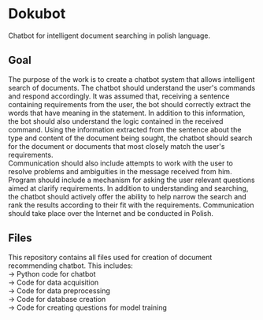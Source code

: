 # Dokubot
Chatbot for intelligent document searching in polish language. 
  
## Goal  
The purpose of the work is to create a chatbot system that allows intelligent search of documents. The chatbot should understand the user's commands and respond accordingly.   It was assumed that, receiving a sentence containing requirements from the user, the bot should correctly extract the words that have meaning in the statement. In addition to 
this information, the bot should also understand the logic contained in the received command. Using the information extracted from the sentence about the type and content of the document being sought, the chatbot should search for the document or documents that most closely match the user's requirements.  
Communication should also include attempts to work with the user to resolve problems and ambiguities in the message received from him. Program should include a mechanism for asking the user relevant questions aimed at clarify requirements. In addition to understanding and searching, the chatbot should actively offer the ability to help narrow the search and rank the results according to their fit with the requirements. Communication should take place over the Internet and be conducted in Polish. 

## Files  
This repository contains all files used for creation of document recommending chatbot. This includes:  
-> Python code for chatbot  
-> Code for data acquisition  
-> Code for data preprocessing  
-> Code for database creation  
-> Code for creating questions for model training  
